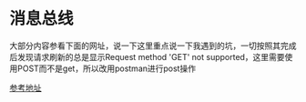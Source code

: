 # 消息总线

大部分内容参看下面的网址，说一下这里重点说一下我遇到的坑，一切按照其完成后发现请求刷新的总是显示Request method 'GET' not supported，这里需要使用POST而不是get，所以改用postman进行post操作

[参考地址](https://www.cnblogs.com/andyfengzp/p/6835969.html)
